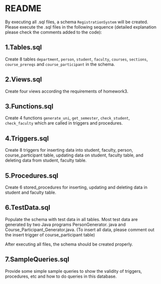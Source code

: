 # README

By executing all .sql files, a schema `RegistrationSystem` will be created. Please execute the .sql files in the following sequence (detailed explanation please check the comments added to the code):

1.Tables.sql 
---
Create 8 tables `department`, `person`, `student`, `faculty`, `courses`, `sections`, `course_prereqs` and `course_participant` in the schema.

2.Views.sql
---
Create four views according the requirements of homework3.

3.Functions.sql
---
Create 4 functions `generate_uni`, `get_semester`, `check_student`, `check_faculty` which are called in triggers and procedures. 

4.Triggers.sql
---
Create 8 triggers for inserting data into student, faculty, person, course_participant table, updating data on student, faculty table, and deleting data from student, faculty table.

5.Procedures.sql
---
Create 6 stored_procedures for inserting, updating and deleting data in student and faculty table.

6.TestData.sql
---
Populate the schema with test data in all tables. Most test data are generated by two Java programs PersonGenerator. java and Course_Participant_Generator.java. (To insert all data, please comment out the insert trigger of course_participant table)

After executing all files, the schema should be created properly. 

7.SampleQueries.sql
---
Provide some simple sample queries to show the validity of triggers, procedures, etc and how to do queries in this database.
